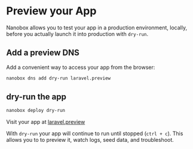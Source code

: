 # Preview your App

Nanobox allows you to test your app in a production environment, locally, before you actually launch it into production with `dry-run`.

## Add a preview DNS
Add a convenient way to access your app from the browser:

```bash
nanobox dns add dry-run laravel.preview
```

## dry-run the app

```bash
nanobox deploy dry-run
```

Visit your app at <a href="http://laravel.preview" target="\_blank">laravel.preview</a>

With `dry-run` your app will continue to run until stopped (`ctrl + c`). This allows you to to preview it, watch logs, seed data, and troubleshoot.
